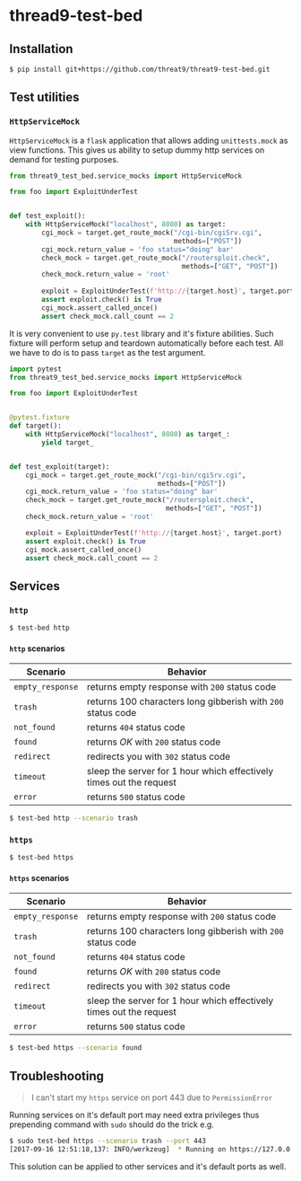 # thread9-test-bed

## Installation
```bash
$ pip install git+https://github.com/threat9/threat9-test-bed.git
```

## Test utilities

### `HttpServiceMock`
`HttpServiceMock` is a `flask` application that allows adding `unittests.mock` 
as view functions. This gives us ability to setup dummy http services 
on demand for testing purposes.

```python
from threat9_test_bed.service_mocks import HttpServiceMock

from foo import ExploitUnderTest


def test_exploit():
    with HttpServiceMock("localhost", 8080) as target: 
        cgi_mock = target.get_route_mock("/cgi-bin/cgiSrv.cgi",
                                         methods=["POST"])
        cgi_mock.return_value = 'foo status="doing" bar'
        check_mock = target.get_route_mock("/routersploit.check",
                                           methods=["GET", "POST"])
        check_mock.return_value = 'root'
    
        exploit = ExploitUnderTest(f'http://{target.host}', target.port)
        assert exploit.check() is True
        cgi_mock.assert_called_once()
        assert check_mock.call_count == 2
```
It is very convenient to use `py.test` library and it's fixture abilities. 
Such fixture will perform setup and teardown automatically before each test. 
All we have to do is to pass `target` as the test argument.
```python
import pytest
from threat9_test_bed.service_mocks import HttpServiceMock

from foo import ExploitUnderTest


@pytest.fixture
def target():
    with HttpServiceMock("localhost", 8080) as target_:
        yield target_


def test_exploit(target):
    cgi_mock = target.get_route_mock("/cgi-bin/cgiSrv.cgi",
                                     methods=["POST"])
    cgi_mock.return_value = 'foo status="doing" bar'
    check_mock = target.get_route_mock("/routersploit.check",
                                       methods=["GET", "POST"])
    check_mock.return_value = 'root'

    exploit = ExploitUnderTest(f'http://{target.host}', target.port)
    assert exploit.check() is True
    cgi_mock.assert_called_once()
    assert check_mock.call_count == 2
```

## Services
### `http`
```bash
$ test-bed http
```
#### `http` scenarios
|Scenario 	        |   Behavior    |
|-------------------|---------------|
|`empty_response`   |   returns empty response with `200` status code                       |
|`trash`            |   returns 100 characters long gibberish with `200` status code        |
|`not_found`        |   returns `404` status code                                           |
|`found`            |   returns _OK_ with `200` status code                                 |
|`redirect`         |   redirects you with `302` status code                                |
|`timeout`          |   sleep the server for 1 hour which effectively times out the request |
|`error`            |   returns `500` status code                                           |

```bash
$ test-bed http --scenario trash
```

### `https`
```bash
$ test-bed https
```

#### `https` scenarios
|Scenario 	        |   Behavior    |
|-------------------|---------------|
|`empty_response`   |   returns empty response with `200` status code                       |
|`trash`            |   returns 100 characters long gibberish with `200` status code        |
|`not_found`        |   returns `404` status code                                           |
|`found`            |   returns _OK_ with `200` status code                                 |
|`redirect`         |   redirects you with `302` status code                                |
|`timeout`          |   sleep the server for 1 hour which effectively times out the request |
|`error`            |   returns `500` status code                                           |

```bash
$ test-bed https --scenario found
```

## Troubleshooting
> I can't start my `https` service on port 443 due to `PermissionError`

Running services on it's default port may need extra privileges thus 
prepending command with `sudo` should do the trick e.g.
```bash
$ sudo test-bed https --scenario trash --port 443
[2017-09-16 12:51:18,137: INFO/werkzeug]  * Running on https://127.0.0.1:443/ (Press CTRL+C to quit)
```
This solution can be applied to other services and it's default ports as well.